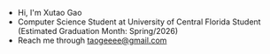 - Hi, I'm Xutao Gao
- Computer Science Student at University of Central Florida Student (Estimated Graduation Month: Spring/2026)
- Reach me through taogeeee@gmail.com

<!---
XutaoG/XutaoG is a ✨ special ✨ repository because its `README.md` (this file) appears on your GitHub profile.
You can click the Preview link to take a look at your changes.
--->
